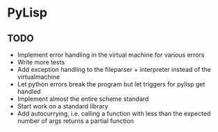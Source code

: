 # PyLisp

## TODO
* Implement error handling in the virtual machine for various errors
* Write more tests
* Add exception handling to the fileparser + interpreter instead of the virtualmachine
* Let python errors break the program but let triggers for pylisp get handled
* Implement almost the entire scheme standard
* Start work on a standard library
* Add autocurrying, i.e. calling a function with less than the expected number of args returns a partial function
